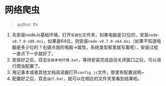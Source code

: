 # 网络爬虫

> author: lfx

1. 先安装nodeJs基础环境，打开`安装包`文件夹，如果电脑是32位的，安装`node-v8.7.0-x86.msi`，如果是64位，则安装`node-v8.7.0-x64.msi`（如果不知道电脑是多少位的？右键点我的电脑->属性，系统类型那里就写着呢），安装过程一直点下一步就好了。
2. 安装好之后，双击`安装本地环境.bat`，等待安装完成自动关闭窗口之后，可以进行爬虫配置了。
3. 用记事本或者其他文档阅读器打开`config.js`文件，那里有配置说明~
4. 配置好之后，双击`运行.bat`，就可以在相应的文件夹里看到结果啦。